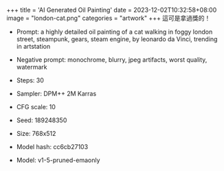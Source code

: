 +++
title = 'AI Generated Oil Painting'
date = 2023-12-02T10:32:58+08:00
image = "london-cat.png"
categories = "artwork"
+++
這可是拿過獎的！

- Prompt: a highly detailed oil painting of a cat walking in foggy london street, steampunk, gears, steam engine, by leonardo da Vinci, trending in artstation

- Negative prompt: monochrome, blurry, jpeg artifacts, worst quality, watermark
- Steps: 30
- Sampler: DPM++ 2M Karras
- CFG scale: 10
- Seed: 189248350
- Size: 768x512
- Model hash: cc6cb27103
- Model: v1-5-pruned-emaonly 
